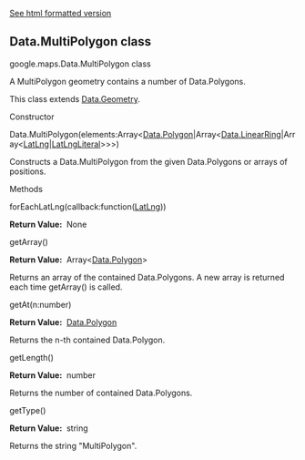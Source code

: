 [See html formatted version](https://huasofoundries.github.io/google-maps-documentation/Data.MultiPolygon.html)


Data.MultiPolygon class
-----------------------

google.maps.Data.MultiPolygon class

A MultiPolygon geometry contains a number of Data.Polygons.

This class extends [Data.Geometry](https://github.com/amenadiel/google-maps-documentation/blob/master/docs/Data.Geometry.md).

Constructor

Data.MultiPolygon(elements:Array<[Data.Polygon](https://github.com/amenadiel/google-maps-documentation/blob/master/docs/Data.Polygon.md)|Array<[Data.LinearRing](https://github.com/amenadiel/google-maps-documentation/blob/master/docs/Data.LinearRing.md)|Array<[LatLng](https://github.com/amenadiel/google-maps-documentation/blob/master/docs/LatLng.md)|[LatLngLiteral](https://github.com/amenadiel/google-maps-documentation/blob/master/docs/LatLngLiteral.md)\>>>)

Constructs a Data.MultiPolygon from the given Data.Polygons or arrays of positions.

Methods

forEachLatLng(callback:function([LatLng](https://github.com/amenadiel/google-maps-documentation/blob/master/docs/LatLng.md)))

**Return Value:**  None

getArray()

**Return Value:**  Array<[Data.Polygon](https://github.com/amenadiel/google-maps-documentation/blob/master/docs/Data.Polygon.md)\>

Returns an array of the contained Data.Polygons. A new array is returned each time getArray() is called.

getAt(n:number)

**Return Value:**  [Data.Polygon](https://github.com/amenadiel/google-maps-documentation/blob/master/docs/Data.Polygon.md)

Returns the n\-th contained Data.Polygon.

getLength()

**Return Value:**  number

Returns the number of contained Data.Polygons.

getType()

**Return Value:**  string

Returns the string "MultiPolygon".